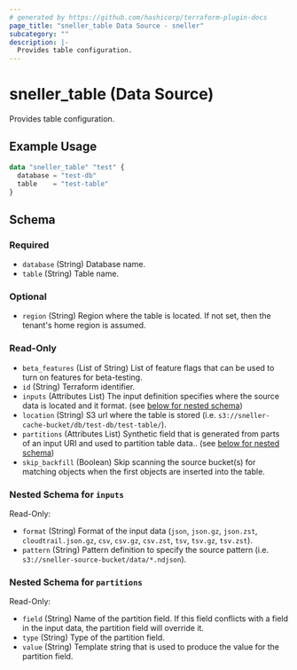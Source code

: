 ```yaml
---
# generated by https://github.com/hashicorp/terraform-plugin-docs
page_title: "sneller_table Data Source - sneller"
subcategory: ""
description: |-
  Provides table configuration.
---
```


# sneller_table (Data Source)

Provides table configuration.

## Example Usage

```terraform
data "sneller_table" "test" {
  database = "test-db"
  table    = "test-table"
}
```

<!-- schema generated by tfplugindocs -->
## Schema

### Required

- `database` (String) Database name.
- `table` (String) Table name.

### Optional

- `region` (String) Region where the table is located. If not set, then the tenant's home region is assumed.

### Read-Only

- `beta_features` (List of String) List of feature flags that can be used to turn on features for beta-testing.
- `id` (String) Terraform identifier.
- `inputs` (Attributes List) The input definition specifies where the source data is located and it format. (see [below for nested schema](#nestedatt--inputs))
- `location` (String) S3 url where the table is stored (i.e. `s3://sneller-cache-bucket/db/test-db/test-table/`).
- `partitions` (Attributes List) Synthetic field that is generated from parts of an input URI and used to partition table data.. (see [below for nested schema](#nestedatt--partitions))
- `skip_backfill` (Boolean) Skip scanning the source bucket(s) for matching objects when the first objects are inserted into the table.

<a id="nestedatt--inputs"></a>
### Nested Schema for `inputs`

Read-Only:

- `format` (String) Format of the input data (`json`, `json.gz`, `json.zst`, `cloudtrail.json.gz`, `csv`, `csv.gz`, `csv.zst`, `tsv`, `tsv.gz`, `tsv.zst`).
- `pattern` (String) Pattern definition to specify the source pattern (i.e. `s3://sneller-source-bucket/data/*.ndjson`).


<a id="nestedatt--partitions"></a>
### Nested Schema for `partitions`

Read-Only:

- `field` (String) Name of the partition field. If this field conflicts with a field in the input data, the partition field will override it.
- `type` (String) Type of the partition field.
- `value` (String) Template string that is used to produce the value for the partition field.


